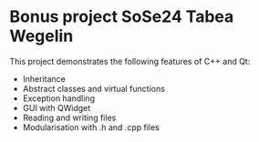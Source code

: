 # Bonus project SoSe24 Tabea Wegelin
This project demonstrates the following features of C++ and Qt:

- Inheritance
- Abstract classes and virtual functions
- Exception handling
- GUI with QWidget
- Reading and writing files
- Modularisation with .h and .cpp files
